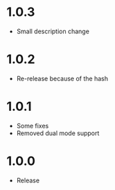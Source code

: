 # 1.0.3
- Small description change

# 1.0.2
- Re-release because of the hash

# 1.0.1
- Some fixes
- Removed dual mode support

# 1.0.0
- Release
